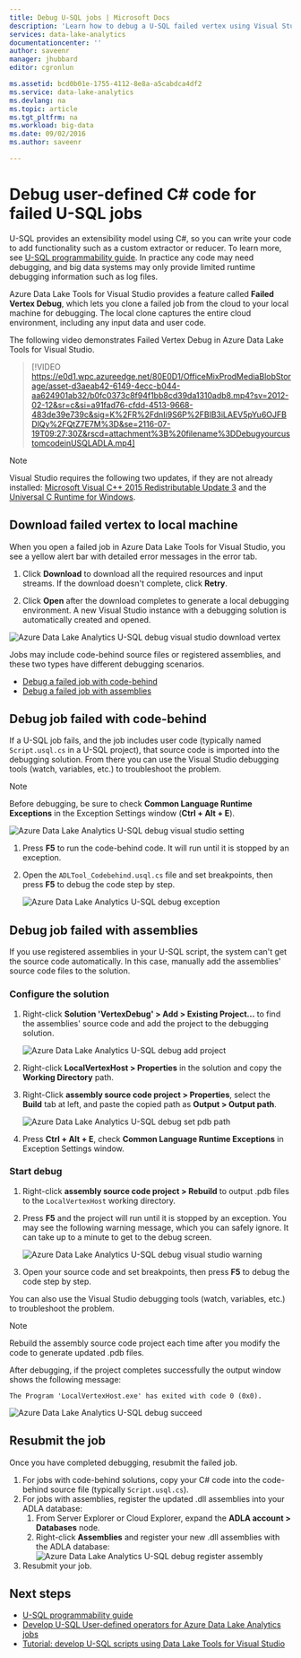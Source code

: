 ```yaml
---
title: Debug U-SQL jobs | Microsoft Docs
description: 'Learn how to debug a U-SQL failed vertex using Visual Studio.'
services: data-lake-analytics
documentationcenter: ''
author: saveenr
manager: jhubbard
editor: cgronlun

ms.assetid: bcd0b01e-1755-4112-8e8a-a5cabdca4df2
ms.service: data-lake-analytics
ms.devlang: na
ms.topic: article
ms.tgt_pltfrm: na
ms.workload: big-data
ms.date: 09/02/2016
ms.author: saveenr

---
```

# Debug user-defined C# code for failed U-SQL jobs

U-SQL provides an extensibility model using C#, so you can write your code to add functionality such as a custom extractor or reducer. To learn more, see [U-SQL programmability guide](https://docs.microsoft.com/en-us/azure/data-lake-analytics/data-lake-analytics-u-sql-programmability-guide#use-user-defined-functions-udf). In practice any code may need debugging, and big data systems may only provide limited runtime debugging information such as log files.

Azure Data Lake Tools for Visual Studio provides a feature called **Failed Vertex Debug**, which lets you clone a failed job from the cloud to your local machine for debugging. The local clone captures the entire cloud environment, including any input data and user code.

The following video demonstrates Failed Vertex Debug in Azure Data Lake Tools for Visual Studio.

> [!VIDEO https://e0d1.wpc.azureedge.net/80E0D1/OfficeMixProdMediaBlobStorage/asset-d3aeab42-6149-4ecc-b044-aa624901ab32/b0fc0373c8f94f1bb8cd39da1310adb8.mp4?sv=2012-02-12&sr=c&si=a91fad76-cfdd-4513-9668-483de39e739c&sig=K%2FR%2FdnIi9S6P%2FBlB3iLAEV5pYu6OJFBDlQy%2FQtZ7E7M%3D&se=2116-07-19T09:27:30Z&rscd=attachment%3B%20filename%3DDebugyourcustomcodeinUSQLADLA.mp4]
>

> [!NOTE]
> Visual Studio requires the following two updates, if they are not already installed: [Microsoft Visual C++ 2015 Redistributable Update 3](https://www.microsoft.com/en-us/download/details.aspx?id=53840) and the
> [Universal C Runtime for Windows](https://www.microsoft.com/download/details.aspx?id=50410).

## Download failed vertex to local machine

When you open a failed job in Azure Data Lake Tools for Visual Studio, you see a yellow alert bar with detailed error messages in the error tab.

1. Click **Download** to download all the required resources and input streams. If the download doesn't complete, click **Retry**.

2. Click **Open** after the download completes to generate a local debugging environment. A new Visual Studio instance with a debugging solution is automatically created and opened.

![Azure Data Lake Analytics U-SQL debug visual studio download vertex](./media/data-lake-analytics-debug-u-sql-jobs/data-lake-analytics-download-vertex.png)

Jobs may include code-behind source files or registered assemblies, and these two types have different debugging scenarios.

- [Debug a failed job with code-behind](#debug-job-failed-with-code-behind)
- [Debug a failed job with assemblies](#debug-job-failed-with-assemblies)


## Debug job failed with code-behind

If a U-SQL job fails, and the job includes user code (typically named `Script.usql.cs` in a U-SQL project), that source code is imported into the debugging solution.  From there you can use the Visual Studio debugging tools (watch, variables, etc.) to troubleshoot the problem.

> [!NOTE]
> Before debugging, be sure to check **Common Language Runtime Exceptions** in the Exception Settings window (**Ctrl + Alt + E**).

![Azure Data Lake Analytics U-SQL debug visual studio setting](./media/data-lake-analytics-debug-u-sql-jobs/data-lake-analytics-clr-exception-setting.png)

1. Press **F5** to run the code-behind code. It will run until it is stopped by an exception.

2. Open the `ADLTool_Codebehind.usql.cs` file and set breakpoints, then press **F5** to debug the code step by step.

    ![Azure Data Lake Analytics U-SQL debug exception](./media/data-lake-analytics-debug-u-sql-jobs/data-lake-analytics-debug-exception.png)

## Debug job failed with assemblies

If you use registered assemblies in your U-SQL script, the system can't get the source code automatically. In this case, manually add the assemblies' source code files to the solution.

### Configure the solution

1. Right-click **Solution 'VertexDebug' > Add > Existing Project...** to find the assemblies' source code and add the project to the debugging solution.

    ![Azure Data Lake Analytics U-SQL debug add project](./media/data-lake-analytics-debug-u-sql-jobs/data-lake-analytics-add-project-to-debug-solution.png)

2. Right-click **LocalVertexHost > Properties** in the solution and copy the **Working Directory** path.

3. Right-Click **assembly source code project > Properties**, select the **Build** tab at left, and paste the copied path as **Output > Output path**.

    ![Azure Data Lake Analytics U-SQL debug set pdb path](./media/data-lake-analytics-debug-u-sql-jobs/data-lake-analytics-set-pdb-path.png)

4. Press **Ctrl + Alt + E**, check **Common Language Runtime Exceptions** in Exception Settings window.

### Start debug

1. Right-click **assembly source code project > Rebuild** to output .pdb files to the `LocalVertexHost` working directory.

2. Press **F5** and the project will run until it is stopped by an exception. You may see the following warning message, which you can safely ignore. It can take up to a minute to get to the debug screen.

    ![Azure Data Lake Analytics U-SQL debug visual studio warning](./media/data-lake-analytics-debug-u-sql-jobs/data-lake-analytics-visual-studio-u-sql-debug-warning.png)

3. Open your source code and set breakpoints, then press **F5** to debug the code step by step.

You can also use the Visual Studio debugging tools (watch, variables, etc.) to troubleshoot the problem.

> [!NOTE]
> Rebuild the assembly source code project each time after you modify the code to generate updated .pdb files.

After debugging, if the project completes successfully the output window shows the following message:

```
The Program 'LocalVertexHost.exe' has exited with code 0 (0x0).
```

![Azure Data Lake Analytics U-SQL debug succeed](./media/data-lake-analytics-debug-u-sql-jobs/data-lake-analytics-debug-succeed.png)

## Resubmit the job

Once you have completed debugging, resubmit the failed job.

1. For jobs with code-behind solutions, copy your C# code into the code-behind source file (typically `Script.usql.cs`).
2. For jobs with assemblies, register the updated .dll assemblies into your ADLA database:
    1. From Server Explorer or Cloud Explorer, expand the **ADLA account > Databases** node.
    2. Right-click **Assemblies** and register your new .dll assemblies with the ADLA database:
    ![Azure Data Lake Analytics U-SQL debug register assembly](./media/data-lake-analytics-debug-u-sql-jobs/data-lake-analytics-register-assembly.png)
3. Resubmit your job.

## Next steps

- [U-SQL programmability guide](data-lake-analytics-u-sql-programmability-guide.md)
- [Develop U-SQL User-defined operators for Azure Data Lake Analytics jobs](data-lake-analytics-u-sql-develop-user-defined-operators.md)
- [Tutorial: develop U-SQL scripts using Data Lake Tools for Visual Studio](data-lake-analytics-data-lake-tools-get-started.md)
